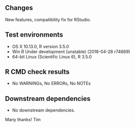 ## Changes

New features, compatibility fix for RStudio.
## Test environments
* OS X 10.13.0, R version 3.5.0
* Win R Under development (unstable) (2018-04-28 r74669)
* 64-bit Linux (Scientific Linux 6), R 3.5.0

## R CMD check results
* No WARNINGs, No ERRORs, No NOTEs

## Downstream dependencies
* No downstream dependencies.

Many thanks!
Tim